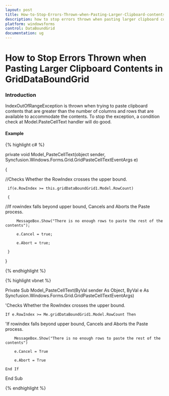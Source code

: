 ```yaml
---
layout: post
title: How-to-Stop-Errors-Thrown-when-Pasting-Larger-Clipboard-contents-in-Griddataboundgrid
description: how to stop errors thrown when pasting larger clipboard contents in griddataboundgrid
platform: windowsforms
control: DataBoundGrid
documentation: ug
---
```


# How to Stop Errors Thrown when Pasting Larger Clipboard Contents in GridDataBoundGrid

### Introduction

IndexOutOfRangeException is thrown when trying to paste clipboard contents that are greater than the number of columns and rows that are available to accommodate the contents. To stop the exception, a condition check at Model.PasteCellText handler will do good.

#### Example

{% highlight c# %}



private void Model_PasteCellText(object sender, Syncfusion.Windows.Forms.Grid.GridPasteCellTextEventArgs e)

{

//Checks Whether the RowIndex crosses the upper bound.

     if(e.RowIndex >= this.gridDataBoundGrid1.Model.RowCount)

     {

//If rowindex falls beyond upper bound, Cancels and Aborts the Paste process.

         MessageBox.Show("There is no enough rows to paste the rest of the contents");

         e.Cancel = true;

         e.Abort = true;

     }

}


{% endhighlight %}

{% highlight vbnet %}



Private Sub Model_PasteCellText(ByVal sender As Object, ByVal e As Syncfusion.Windows.Forms.Grid.GridPasteCellTextEventArgs)



'Checks Whether the RowIndex crosses the upper bound.  

    If e.RowIndex >= Me.gridDataBoundGrid1.Model.RowCount Then



'If rowindex falls beyond upper bound, Cancels and Aborts the Paste process.

        MessageBox.Show("There is no enough rows to paste the rest of the contents")

        e.Cancel = True

        e.Abort = True

    End If

End Sub


{% endhighlight %}

